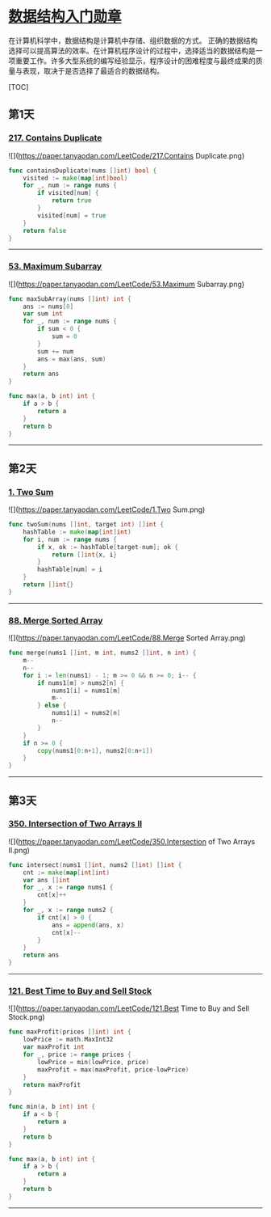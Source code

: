 # [数据结构入门勋章](https://leetcode-cn.com/study-plan/data-structures)

在计算机科学中，数据结构是计算机中存储、组织数据的方式。 正确的数据结构选择可以提高算法的效率。在计算机程序设计的过程中，选择适当的数据结构是一项重要工作。许多大型系统的编写经验显示，程序设计的困难程度与最终成果的质量与表现，取决于是否选择了最适合的数据结构。

[TOC]

## 第1天

### [217. Contains Duplicate](https://leetcode-cn.com/problems/contains-duplicate/)

![](https://paper.tanyaodan.com/LeetCode/217.Contains Duplicate.png)

```go
func containsDuplicate(nums []int) bool {
	visited := make(map[int]bool)
	for _, num := range nums {
		if visited[num] {
			return true
		}
		visited[num] = true
	}
	return false
}
```

------

### [53. Maximum Subarray](https://leetcode-cn.com/problems/maximum-subarray/)

![](https://paper.tanyaodan.com/LeetCode/53.Maximum Subarray.png)

```go
func maxSubArray(nums []int) int {
	ans := nums[0]
	var sum int
	for _, num := range nums {
		if sum < 0 {
			sum = 0
		}
		sum += num
		ans = max(ans, sum)
	}
	return ans
}

func max(a, b int) int {
	if a > b {
		return a
	}
	return b
}
```

------

## 第2天

### [1. Two Sum](https://leetcode-cn.com/problems/two-sum/)

![](https://paper.tanyaodan.com/LeetCode/1.Two Sum.png)

```go
func twoSum(nums []int, target int) []int {
	hashTable := make(map[int]int)
	for i, num := range nums {
		if x, ok := hashTable[target-num]; ok {
			return []int{x, i}
		}
		hashTable[num] = i
	}
	return []int{}
}
```

------

### [88. Merge Sorted Array](https://leetcode-cn.com/problems/merge-sorted-array/)

![](https://paper.tanyaodan.com/LeetCode/88.Merge Sorted Array.png)

```go
func merge(nums1 []int, m int, nums2 []int, n int) {
	m--
	n--
	for i := len(nums1) - 1; m >= 0 && n >= 0; i-- {
		if nums1[m] > nums2[n] {
			nums1[i] = nums1[m]
			m--
		} else {
			nums1[i] = nums2[n]
			n--
		}
	}
	if n >= 0 {
		copy(nums1[0:n+1], nums2[0:n+1])
	}
}
```

------

## 第3天

### [350. Intersection of Two Arrays II](https://leetcode-cn.com/problems/intersection-of-two-arrays-ii/)

![](https://paper.tanyaodan.com/LeetCode/350.Intersection of Two Arrays II.png)

```go
func intersect(nums1 []int, nums2 []int) []int {
	cnt := make(map[int]int)
	var ans []int
	for _, x := range nums1 {
		cnt[x]++
	}
	for _, x := range nums2 {
		if cnt[x] > 0 {
			ans = append(ans, x)
			cnt[x]--
		}
	}
	return ans
}
```

------

### [121. Best Time to Buy and Sell Stock](https://leetcode-cn.com/problems/best-time-to-buy-and-sell-stock/)

![](https://paper.tanyaodan.com/LeetCode/121.Best Time to Buy and Sell Stock.png)

```go
func maxProfit(prices []int) int {
	lowPrice := math.MaxInt32
	var maxProfit int
	for _, price := range prices {
		lowPrice = min(lowPrice, price)
		maxProfit = max(maxProfit, price-lowPrice)
	}
	return maxProfit
}

func min(a, b int) int {
	if a < b {
		return a
	}
	return b
}

func max(a, b int) int {
	if a > b {
		return a
	}
	return b
}
```

------

